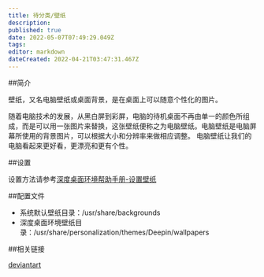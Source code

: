 ```yaml
---
title: 待分类/壁纸
description: 
published: true
date: 2022-05-07T07:49:29.049Z
tags: 
editor: markdown
dateCreated: 2022-04-21T03:47:31.467Z
---
```


##简介

壁纸，又名电脑壁纸或桌面背景，是在桌面上可以随意个性化的图片。

随着电脑技术的发展，从黑白屏到彩屏，电脑的待机桌面不再由单一的颜色所组成，而是可以用一张图片来替换，这张壁纸便称之为电脑壁纸。电脑壁纸是电脑屏幕所使用的背景图片，可以根据大小和分辨率来做相应调整。
电脑壁纸让我们的电脑看起来更好看，更漂亮和更有个性。

##设置

设置方法请参考[深度桌面环境帮助手册-设置壁纸](深度桌面环境#.E8.AE.BE.E7.BD.AE.E5.A3.81.E7.BA.B8)

##配置文件

- 系统默认壁纸目录：/usr/share/backgrounds
- 深度桌面环境壁纸目录：/usr/share/personalization/themes/Deepin/wallpapers

##相关链接

[deviantart](http://www.deviantart.com/)